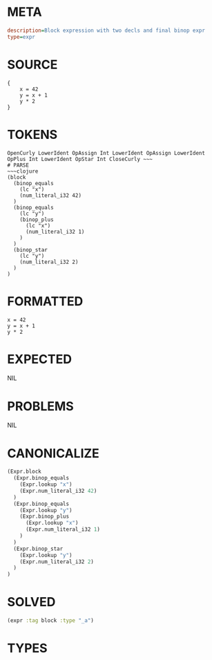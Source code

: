 # META
~~~ini
description=Block expression with two decls and final binop expr
type=expr
~~~
# SOURCE
~~~roc
{
    x = 42
    y = x + 1
    y * 2
}
~~~
# TOKENS
~~~text
OpenCurly LowerIdent OpAssign Int LowerIdent OpAssign LowerIdent OpPlus Int LowerIdent OpStar Int CloseCurly ~~~
# PARSE
~~~clojure
(block
  (binop_equals
    (lc "x")
    (num_literal_i32 42)
  )
  (binop_equals
    (lc "y")
    (binop_plus
      (lc "x")
      (num_literal_i32 1)
    )
  )
  (binop_star
    (lc "y")
    (num_literal_i32 2)
  )
)
~~~
# FORMATTED
~~~roc
x = 42
y = x + 1
y * 2
~~~
# EXPECTED
NIL
# PROBLEMS
NIL
# CANONICALIZE
~~~clojure
(Expr.block
  (Expr.binop_equals
    (Expr.lookup "x")
    (Expr.num_literal_i32 42)
  )
  (Expr.binop_equals
    (Expr.lookup "y")
    (Expr.binop_plus
      (Expr.lookup "x")
      (Expr.num_literal_i32 1)
    )
  )
  (Expr.binop_star
    (Expr.lookup "y")
    (Expr.num_literal_i32 2)
  )
)
~~~
# SOLVED
~~~clojure
(expr :tag block :type "_a")
~~~
# TYPES
~~~roc
~~~
